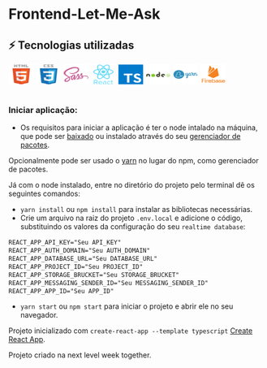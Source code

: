 # Frontend-Let-Me-Ask

## ⚡ Tecnologias utilizadas
<div>
  <img align="center" alt="HTML5" height="40" width="50" src="https://github.com/miqueiassggarcia/miqueiassggarcia/blob/main/Icons/html5-original-wordmark.svg" />
  <img align="center" alt="CCS3" height="40" width="50" src="https://github.com/miqueiassggarcia/miqueiassggarcia/blob/main/Icons/css3-original-wordmark.svg" />
  <img align="center" alt="SASS" height="40" width="50" src="https://github.com/miqueiassggarcia/miqueiassggarcia/blob/main/Icons/sass-original.svg" />
  <img align="center" alt="REACT" height="40" width="50" src="https://github.com/miqueiassggarcia/miqueiassggarcia/blob/main/Icons/react-original-wordmark.svg" />
  <img align="center" alt="TYPESCRIPT" height="40" width="50" src="https://github.com/miqueiassggarcia/miqueiassggarcia/blob/main/Icons/typescript-original.svg" />
  <img align="center" alt="NODEJS" height="40" width="50" src="https://github.com/miqueiassggarcia/miqueiassggarcia/blob/main/Icons/nodejs-original-wordmark.svg" />
  <img align="center" alt="YARN" height="40" width="50" src="https://github.com/miqueiassggarcia/miqueiassggarcia/blob/main/Icons/yarn-original-wordmark.svg" />
  <img align="center" alt="FIREBASE" height="40" width="50" src="https://github.com/miqueiassggarcia/miqueiassggarcia/blob/main/Icons/firebase-plain-wordmark.svg" />
  <br><br>
</div>

### Iniciar aplicação:
* Os requisitos para iniciar a aplicação é ter o node intalado na máquina, que pode ser [baixado](https://nodejs.org/en/download/) ou instalado através do seu [gerenciador de pacotes](https://nodejs.org/en/download/package-manager/).

Opcionalmente pode ser usado o [yarn](https://classic.yarnpkg.com/en/docs/install/#windows-stable) no lugar do npm, como gerenciador de pacotes.

Já com o node instalado, entre no diretório do projeto pelo terminal dê os seguintes comandos:

* ``yarn install`` ou ``npm install`` para instalar as bibliotecas necessárias.
* Crie um arquivo na raiz do projeto ``.env.local`` e adicione o código, substituindo os valores da configuração do seu ``realtime database``:
```
REACT_APP_API_KEY="Seu API_KEY"
REACT_APP_AUTH_DOMAIN="Seu AUTH_DOMAIN"
REACT_APP_DATABASE_URL="Seu DATABASE_URL"
REACT_APP_PROJECT_ID="Seu PROJECT_ID"
REACT_APP_STORAGE_BRUCKET="Seu STORAGE_BRUCKET"
REACT_APP_MESSAGING_SENDER_ID="Seu MESSAGING_SENDER_ID"
REACT_APP_APP_ID="Seu APP_ID"
```
* ``yarn start`` ou ``npm start`` para iniciar o projeto e abrir ele no seu navegador.

Projeto inicializado com ``create-react-app --template typescript`` [Create React App](https://github.com/facebook/create-react-app).

Projeto criado na next level week together.
